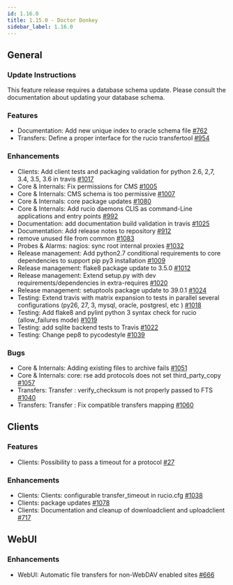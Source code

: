 ```yaml
---
id: 1.16.0
title: 1.15.0 - Doctor Donkey
sidebar_label: 1.16.0
---
```


## General

### Update Instructions

This feature release requires a database schema update. Please consult
the documentation about updating your database schema.

### Features

-   Documentation: Add new unique index to oracle schema file
    [\#762](https://github.com/rucio/rucio/issues/762)
-   Transfers: Define a proper interface for the rucio transfertool
    [\#954](https://github.com/rucio/rucio/issues/954)

### Enhancements

-   Clients: Add client tests and packaging validation for python 2.6,
    2,7, 3.4, 3.5, 3.6 in travis
    [\#1017](https://github.com/rucio/rucio/issues/1017)
-   Core & Internals: Fix permissions for CMS
    [\#1005](https://github.com/rucio/rucio/issues/1005)
-   Core & Internals: CMS schema is too permissive
    [\#1007](https://github.com/rucio/rucio/issues/1007)
-   Core & Internals: core package updates
    [\#1080](https://github.com/rucio/rucio/issues/1080)
-   Core & Internals: Add rucio daemons CLIS as command-Line
    applications and entry points
    [\#992](https://github.com/rucio/rucio/issues/992)
-   Documentation: add documentation build validation in travis
    [\#1025](https://github.com/rucio/rucio/issues/1025)
-   Documentation: Add release notes to repository
    [\#912](https://github.com/rucio/rucio/issues/912)
-   remove unused file from common
    [\#1083](https://github.com/rucio/rucio/issues/1083)
-   Probes & Alarms: nagios: sync root internal proxies
    [\#1032](https://github.com/rucio/rucio/issues/1032)
-   Release management: Add python2.7 conditional requirements to core
    dependencies to support pip py3 installation
    [\#1009](https://github.com/rucio/rucio/issues/1009)
-   Release management: flake8 package update to 3.5.0
    [\#1012](https://github.com/rucio/rucio/issues/1012)
-   Release management: Extend setup.py with dev
    requirements/dependencies in extra-requires
    [\#1020](https://github.com/rucio/rucio/issues/1020)
-   Release management: setuptools package update to 39.0.1
    [\#1024](https://github.com/rucio/rucio/issues/1024)
-   Testing: Extend travis with matrix expansion to tests in parallel
    several configurations (py26, 27, 3, mysql, oracle, postgresl, etc )
    [\#1018](https://github.com/rucio/rucio/issues/1018)
-   Testing: Add flake8 and pylint python 3 syntax check for rucio
    (allow_failures mode)
    [\#1019](https://github.com/rucio/rucio/issues/1019)
-   Testing: add sqlite backend tests to Travis
    [\#1022](https://github.com/rucio/rucio/issues/1022)
-   Testing: Change pep8 to pycodestyle
    [\#1039](https://github.com/rucio/rucio/issues/1039)

### Bugs

-   Core & Internals: Adding existing files to archive fails
    [\#1051](https://github.com/rucio/rucio/issues/1051)
-   Core & Internals: core: rse add protocols does not set
    third_party_copy
    [\#1057](https://github.com/rucio/rucio/issues/1057)
-   Transfers: Transfer : verify_checksum is not properly passed to FTS
    [\#1040](https://github.com/rucio/rucio/issues/1040)
-   Transfers: Transfer : Fix compatible transfers mapping
    [\#1060](https://github.com/rucio/rucio/issues/1060)

## Clients

### Features

-   Clients: Possibility to pass a timeout for a protocol
    [\#27](https://github.com/rucio/rucio/issues/27)

### Enhancements

-   Clients: Clients: configurable transfer_timeout in rucio.cfg
    [\#1038](https://github.com/rucio/rucio/issues/1038)
-   Clients: package updates
    [\#1078](https://github.com/rucio/rucio/issues/1078)
-   Clients: Documentation and cleanup of downloadclient and
    uploadclient [\#717](https://github.com/rucio/rucio/issues/717)

## WebUI

### Enhancements

-   WebUI: Automatic file transfers for non-WebDAV enabled sites
    [\#666](https://github.com/rucio/rucio/issues/666)
